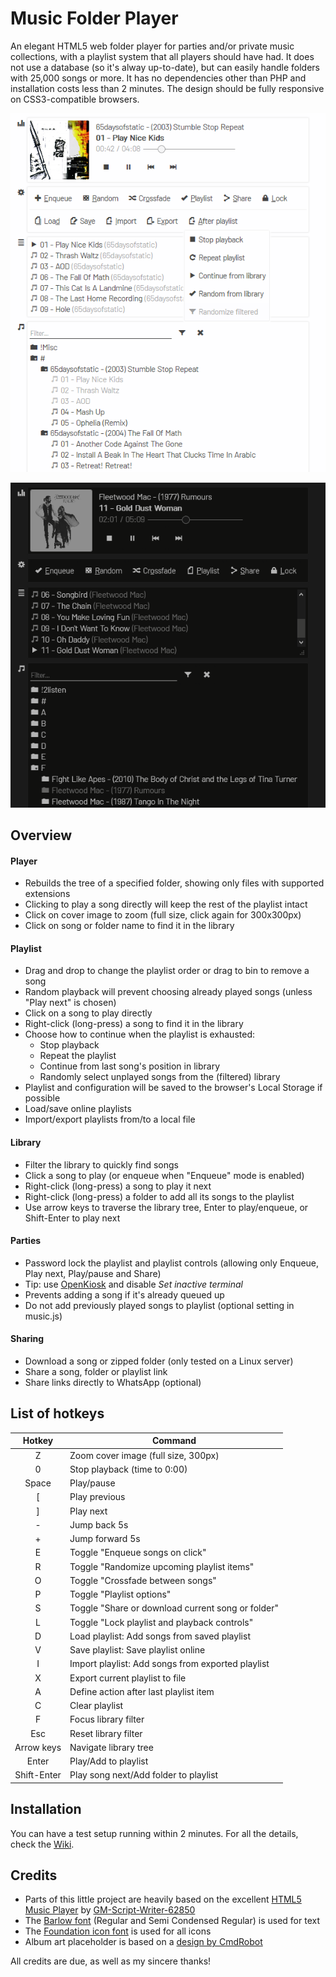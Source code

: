 # Music Folder Player
An elegant HTML5 web folder player for parties and/or private music collections, with a playlist system that all players should have had. It does not use a database (so it's alway up-to-date), but can easily handle folders with 25,000 songs or more. It has no dependencies other than PHP and installation costs less than 2 minutes. The design should be fully responsive on CSS3-compatible browsers.

![Screenshot](SCREENSHOT.png)

![Dark theme via `musictheme.css`](SCREENSHOT2.png)

## Overview
#### Player
- Rebuilds the tree of a specified folder, showing only files with supported extensions
- Clicking to play a song directly will keep the rest of the playlist intact
- Click on cover image to zoom (full size, click again for 300x300px)
- Click on song or folder name to find it in the library
#### Playlist
- Drag and drop to change the playlist order or drag to bin to remove a song
- Random playback will prevent choosing already played songs (unless "Play next" is chosen)
- Click on a song to play directly
- Right-click (long-press) a song to find it in the library
- Choose how to continue when the playlist is exhausted:
	- Stop playback
	- Repeat the playlist
	- Continue from last song's position in library
	- Randomly select unplayed songs from the (filtered) library
- Playlist and configuration will be saved to the browser's Local Storage if possible
- Load/save online playlists
- Import/export playlists from/to a local file
#### Library
- Filter the library to quickly find songs
- Click a song to play (or enqueue when "Enqueue" mode is enabled)
- Right-click (long-press) a song to play it next
- Right-click (long-press) a folder to add all its songs to the playlist
- Use arrow keys to traverse the library tree, Enter to play/enqueue, or Shift-Enter to play next
#### Parties
- Password lock the playlist and playlist controls (allowing only Enqueue, Play next, Play/pause and Share)
- Tip: use [OpenKiosk](http://openkiosk.mozdevgroup.com) and disable _Set inactive terminal_
- Prevents adding a song if it's already queued up
- Do not add previously played songs to playlist (optional setting in music.js)
#### Sharing
- Download a song or zipped folder (only tested on a Linux server)
- Share a song, folder or playlist link
- Share links directly to WhatsApp (optional)

## List of hotkeys
Hotkey | Command
:---: |---
Z | Zoom cover image (full size, 300px)
0 | Stop playback (time to 0:00)
Space | Play/pause
\[ | Play previous
\] | Play next
\- | Jump back 5s
\+ | Jump forward 5s
E | Toggle "Enqueue songs on click"
R | Toggle "Randomize upcoming playlist items"
O | Toggle "Crossfade between songs"
P | Toggle "Playlist options"
S | Toggle "Share or download current song or folder"
L | Toggle "Lock playlist and playback controls"
D | Load playlist: Add songs from saved playlist
V | Save playlist: Save playlist online
I | Import playlist: Add songs from exported playlist
X | Export current playlist to file
A | Define action after last playlist item
C | Clear playlist
F | Focus library filter
Esc | Reset library filter
Arrow keys | Navigate library tree
Enter | Play/Add to playlist
Shift-Enter | Play song next/Add folder to playlist

## Installation
You can have a test setup running within 2 minutes. For all the details, check the [Wiki](https://github.com/ltGuillaume/MusicFolderPlayer/wiki).

## Credits
- Parts of this little project are heavily based on the excellent [HTML5 Music Player](https://github.com/GM-Script-Writer-62850/HTML5-Music-Player) by [GM-Script-Writer-62850](https://github.com/GM-Script-Writer-62850)
- The [Barlow font](https://github.com/jpt/barlow) (Regular and Semi Condensed Regular) is used for text
- The [Foundation icon font](https://zurb.com/playground/foundation-icon-fonts-3) is used for all icons
- Album art placeholder is based on a [design by CmdRobot](http://fav.me/d7kpm65)

All credits are due, as well as my sincere thanks!
